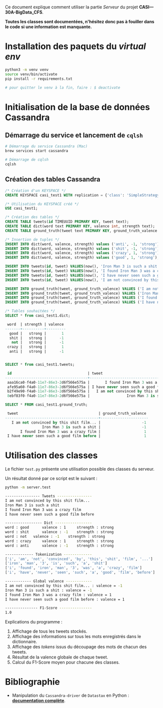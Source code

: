 Ce document explique comment utiliser la partie *Serveur* du projet **CASI—30A-BigData_CFS**.

**Toutes les classes sont documentées, n'hésitez donc pas à fouiller dans le code si une information est manquante.**


# Installation des paquets du *virtual env*
```bash
python3 -m venv venv
source venv/bin/activate
pip install -r requirements.txt

# pour quitter le venv à la fin, faire : $ deactivate
```

# Initialisation de la base de données Cassandra

## Démarrage du service et lancement de `cqlsh`
```bash
# Démarrage du service Cassandra (Mac)
brew services start cassandra

# Démarrage de cqlsh
cqlsh
```

## Création des tables Cassandra
```sql
/* Création d'un KEYSPACE */
CREATE KEYSPACE casi_test1 WITH replication = {'class': 'SimpleStrategy', 'replication_factor' : 3};

/* Utilisation du KEYSPACE créé */
USE casi_test1;

/* Création des tables */
CREATE TABLE tweets(id TIMEUUID PRIMARY KEY, tweet text);
CREATE TABLE dict(word text PRIMARY KEY, valence int, strength text);
CREATE TABLE ground_truth(tweet text PRIMARY KEY, ground_truth_valence int);

/* Insertion de tuples */
INSERT INTO dict(word, valence, strength) values ('anti', -1, 'strong');
INSERT INTO dict(word, valence, strength) values ('shit', -1, 'strong');
INSERT INTO dict(word, valence, strength) values ('crazy', 1, 'strong');
INSERT INTO dict(word, valence, strength) values ('good', 1, 'strong');

INSERT INTO tweets(id, tweet) VALUES(now(), 'Iron Man 3 is such a shit');
INSERT INTO tweets(id, tweet) VALUES(now(), 'I found Iron Man 3 was a crazy film');
INSERT INTO tweets(id, tweet) VALUES(now(), 'I have never seen such a good film before');
INSERT INTO tweets(id, tweet) VALUES(now(), 'I am not convinced by this shit film...');

INSERT INTO ground_truth(tweet, ground_truth_valence) VALUES ('I am not convinced by this shit film...', -1);
INSERT INTO ground_truth(tweet, ground_truth_valence) VALUES ('Iron Man 3 is such a shit', -1);
INSERT INTO ground_truth(tweet, ground_truth_valence) VALUES ('I found Iron Man 3 was a crazy film', 1);
INSERT INTO ground_truth(tweet, ground_truth_valence) VALUES ('I have never seen such a good film before', 1);

/* Tables souhaitées */
SELECT * from casi_test1.dict;

 word  | strength | valence
-------+----------+---------
  good |   strong |       1
  shit |   strong |      -1
   not |   strong |      -1
 crazy |   strong |       1
  anti |   strong |      -1


SELECT * from casi_test1.tweets;

 id                                   | tweet
--------------------------------------+-------------------------------------------
 aaa16ca0-f4a0-11e7-86e3-2d6f566e575a |       I found Iron Man 3 was a crazy film
 afe95a60-f4a0-11e7-86e3-2d6f566e575a | I have never seen such a good film before
 b2f49e90-f4a0-11e7-86e3-2d6f566e575a |   I am not convinced by this shit film...
 8ebf83f0-f4a0-11e7-86e3-2d6f566e575a |                 Iron Man 3 is such a shit

SELECT * FROM casi_test1.ground_truth;

 tweet                                     | ground_truth_valence
-------------------------------------------+----------------------
   I am not convinced by this shit film... |                   -1
                 Iron Man 3 is such a shit |                   -1
       I found Iron Man 3 was a crazy film |                    1
 I have never seen such a good film before |                    1
```

# Utilisation des classes
Le fichier `test.py` présente une utilisation possible des classes du serveur.

Un résultat donné par ce script est le suivant :
```bash
python -m server.test

---------------- Tweets ----------------
I am not convinced by this shit film...
Iron Man 3 is such a shit
I found Iron Man 3 was a crazy film
I have never seen such a good film before

----------------- Dict -----------------
word : good 	 valence : 1 	 strength : strong
word : shit 	 valence : -1 	 strength : strong
word : not 	 valence : -1 	 strength : strong
word : crazy 	 valence : 1 	 strength : strong
word : anti 	 valence : -1 	 strength : strong

------------- Tokenization -------------
['i', 'am', 'not', 'convinced', 'by', 'this', 'shit', 'film', '...']
['iron', 'man', '3', 'is', 'such', 'a', 'shit']
['i', 'found', 'iron', 'man', '3', 'was', 'a', 'crazy', 'film']
['i', 'have', 'never', 'seen', 'such', 'a', 'good', 'film', 'before']

------------ Global valence ------------
I am not convinced by this shit film... : valence = -1
Iron Man 3 is such a shit : valence = -1
I found Iron Man 3 was a crazy film : valence = 1
I have never seen such a good film before : valence = 1

--------------- F1-Score ---------------
1.0
```

Explications du programme :
1. Affichage de tous les tweets stockés.
2. Affichage des informations sur tous les mots enregistrés dans le dictionnaire.
3. Affichage des *tokens* issus du découpage des mots de chacun des tweets.
4. Résultat de la valence globale de chaque tweet.
5. Calcul du F1-Score moyen pour chacune des classes.

# Bibliographie

- Manipulation du `Cassandra-driver` de `Datastax` en Python :
[**documentation complète**](http://datastax.github.io/python-driver/getting_started.html).
